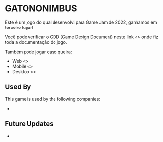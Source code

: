 # GATONONIMBUS

Este é um jogo do qual desenvolvi para Game Jam de 2022, ganhamos em terceiro lugar!

Você pode verificar o GDD (Game Design Document) neste link <> onde fiz toda a documentação do jogo.

Também pode jogar caso queira:

- Web <>
- Mobile <>
- Desktop <>

## Used By

This game is used by the following companies:

- 

## Future Updates

- 
